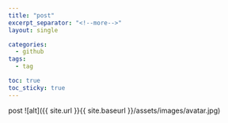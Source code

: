 ```yaml
---
title: "post"
excerpt_separator: "<!--more-->"
layout: single

categories:
  - github
tags:
  - tag

toc: true
toc_sticky: true
---
```


post
![alt]({{ site.url }}{{ site.baseurl }}/assets/images/avatar.jpg)
